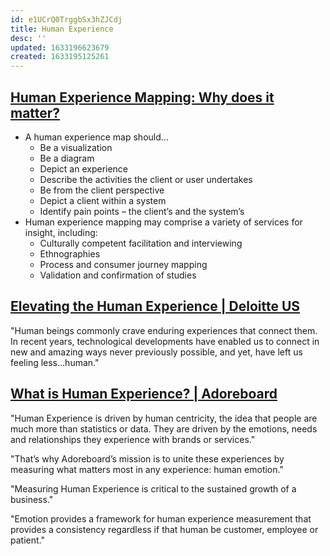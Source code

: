 ```yaml
---
id: e1UCrQ0TrggbSx3hZJCdj
title: Human Experience
desc: ''
updated: 1633196623679
created: 1633195125261
---
```


## [Human Experience Mapping: Why does it matter?](https://www.simplystrategy.net/post/human-experience-mapping)

* A human experience map should…
  * Be a visualization
  * Be a diagram
  * Depict an experience
  * Describe the activities the client or user undertakes
  * Be from the client perspective
  * Depict a client within a system
  * Identify pain points – the client’s and the system’s
* Human experience mapping may comprise a variety of services for insight, including:
  * Culturally competent facilitation and interviewing 
  * Ethnographies
  * Process and consumer journey mapping
  * Validation and confirmation of studies


## [Elevating the Human Experience | Deloitte US](https://www2.deloitte.com/us/en/pages/chief-marketing-officer/articles/elevating-human-experience-design.html)

"Human beings commonly crave enduring experiences that connect them. In recent years, technological developments have enabled us to connect in new and amazing ways never previously possible, and yet, have left us feeling less…human."

## [What is Human Experience? | Adoreboard](https://adoreboard.com/hx-academy/human-experience-hx)

"Human Experience is driven by human centricity, the idea that people are much more than statistics or data. They are driven by the emotions, needs and relationships they experience with brands or services."

"That’s why Adoreboard’s mission is to unite these experiences by measuring what matters most in any experience: human emotion."

"Measuring Human Experience is critical to the sustained growth of a business."

"Emotion provides a framework for human experience measurement that provides a consistency regardless if that human be customer, employee or patient."

